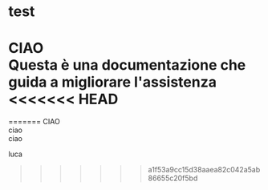 # test

CIAO </br>
Questa è una documentazione che guida a migliorare l'assistenza
<<<<<<< HEAD
=======
=======
CIAO </br>
ciao </br>
ciao </br>

luca
>>>>>>> a1f53a9cc15d38aaea82c042a5ab86655c20f5bd

